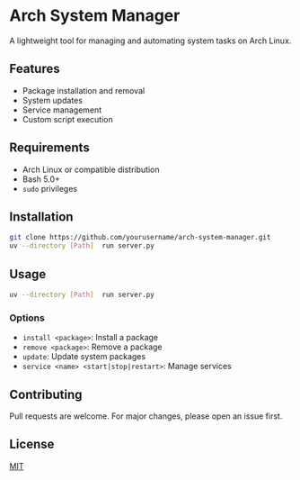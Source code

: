 # Arch System Manager

A lightweight tool for managing and automating system tasks on Arch Linux.

## Features

- Package installation and removal
- System updates
- Service management
- Custom script execution

## Requirements

- Arch Linux or compatible distribution
- Bash 5.0+
- `sudo` privileges

## Installation

```bash
git clone https://github.com/yourusername/arch-system-manager.git
uv --directory [Path]  run server.py
```

## Usage

```bash
uv --directory [Path]  run server.py
```

### Options

- `install <package>`: Install a package
- `remove <package>`: Remove a package
- `update`: Update system packages
- `service <name> <start|stop|restart>`: Manage services

## Contributing

Pull requests are welcome. For major changes, please open an issue first.

## License

[MIT](LICENSE)